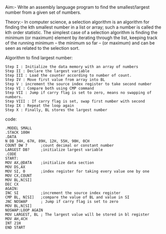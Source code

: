 Aim:- Write an assembly language program to find the smallest/largest number from a given set of numbers.

Theory:-
In computer science, a selection algorithm is an algorithm for finding the kth smallest number in a list or array; such a number is called the kth order statistic. 
The simplest case of a selection algorithm is finding the minimum (or maximum) element by iterating through the list, keeping track of the running minimum – the minimum so far – (or maximum) and can be seen as related to the selection sort.


Algorithm to find largest number:
```
Step I : Initialize the data memory with an array of numbers
Step II : Declare the largest variable
Step III : Load the counter according to number of count.
Step IV : Move first value from array into BL
Step V : increment the source index register to take second number
Step VI : Compare both using CMP command
Step VII : Jump if carry flag is set to zero, means no swapping of numbers.
Step VIII : If carry flag is set, swap first number with second
Step IX : Repeat the loop again
Step X : Finally, BL stores the largest number
```

code:
```
.MODEL SMALL
.STACK 100H
.DATA
N DB 34H, 67H, 89H, 12H, 55H, 90H, 0CH
COUNT DW 7      ;count decimal or constant number
LARGEST DB?     ;initialize largest variable
.CODE 
START:
MOV AX,@DATA    ;initialize data section
MOV DS,AX
MOV SI, 0       ;index register for taking every value one by one
MOV CX,COUNT
MOV BL,N[SI]
DEC CX 
AGAIN:
INC SI          ;increment the source index register
CMP BL, N[SI]   ;compare the value of BL and value in SI
JNC NOSWAP      ; Jump if carry flag is set to zero
MOV BL,N[SI]
NOSWAP:LOOP AGAIN
MOV LARGEST, BL ; The largest value will be stored in bl register
MOV AH,4CH
INT 21H
END START
```